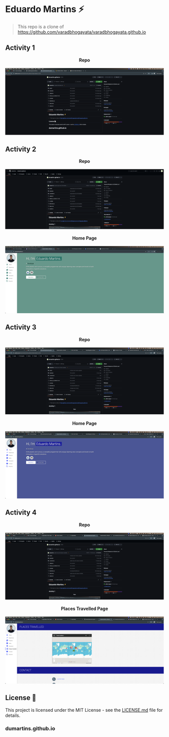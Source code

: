 # Eduardo Martins ⚡️ 
> This repo is a clone of https://github.com/varadbhogayata/varadbhogayata.github.io 

## Activity 1
<p align="center"> 
    <strong> Repo</strong> <br><br>
    <img src="screenshots/activity-one.png">
</p>

## Activity 2
<p align="center"> 
    <strong> Repo</strong> <br><br>
    <img src="screenshots/activity-two-repo.png"><br><br>
    <strong> Home Page</strong> <br><br>
    <img src="screenshots/activity-two-page.png">
</p>

## Activity 3
<p align="center"> 
    <strong> Repo</strong> <br><br>
    <img src="screenshots/activity-three-repo.png"><br><br>
    <strong> Home Page</strong> <br><br>
    <img src="screenshots/activity-three-page.png">
</p>

## Activity 4
<p align="center"> 
    <strong> Repo</strong> <br><br>
    <img src="screenshots/activity-four-repo.png"><br><br>
    <strong> Places Travelled Page</strong> <br><br>
    <img src="screenshots/activity-four-page.png">
</p>

## License 📄
This project is licensed under the MIT License - see the [LICENSE.md](./LICENSE) file for details.
### dumartins.github.io
